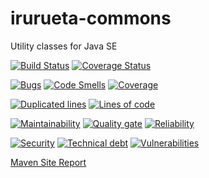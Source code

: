 # irurueta-commons
Utility classes for Java SE

[![Build Status](https://travis-ci.org/albertoirurueta/irurueta-commons.svg?branch=master)](https://travis-ci.org/albertoirurueta/irurueta-commons)
[![Coverage Status](https://coveralls.io/repos/github/albertoirurueta/irurueta-commons/badge.svg?branch=master)](https://coveralls.io/github/albertoirurueta/irurueta-commons?branch=master)


[![Bugs](https://sonarcloud.io/api/project_badges/measure?project=albertoirurueta_irurueta-commons&metric=bugs)](https://sonarcloud.io/dashboard?id=albertoirurueta_irurueta-commons)
[![Code Smells](https://sonarcloud.io/api/project_badges/measure?project=albertoirurueta_irurueta-commons&metric=code_smells)](https://sonarcloud.io/dashboard?id=albertoirurueta_irurueta-commons)
[![Coverage](https://sonarcloud.io/api/project_badges/measure?project=albertoirurueta_irurueta-commons&metric=coverage)](https://sonarcloud.io/dashboard?id=albertoirurueta_irurueta-commons)

[![Duplicated lines](https://sonarcloud.io/api/project_badges/measure?project=albertoirurueta_irurueta-commons&metric=duplicated_lines_density)](https://sonarcloud.io/dashboard?id=albertoirurueta_irurueta-commons)
[![Lines of code](https://sonarcloud.io/api/project_badges/measure?project=albertoirurueta_irurueta-commons&metric=ncloc)](https://sonarcloud.io/dashboard?id=albertoirurueta_irurueta-commons)

[![Maintainability](https://sonarcloud.io/api/project_badges/measure?project=albertoirurueta_irurueta-commons&metric=sqale_rating)](https://sonarcloud.io/dashboard?id=albertoirurueta_irurueta-commons)
[![Quality gate](https://sonarcloud.io/api/project_badges/measure?project=albertoirurueta_irurueta-commons&metric=alert_status)](https://sonarcloud.io/dashboard?id=albertoirurueta_irurueta-commons)
[![Reliability](https://sonarcloud.io/api/project_badges/measure?project=albertoirurueta_irurueta-commons&metric=reliability_rating)](https://sonarcloud.io/dashboard?id=albertoirurueta_irurueta-commons)

[![Security](https://sonarcloud.io/api/project_badges/measure?project=albertoirurueta_irurueta-commons&metric=security_rating)](https://sonarcloud.io/dashboard?id=albertoirurueta_irurueta-commons)
[![Technical debt](https://sonarcloud.io/api/project_badges/measure?project=albertoirurueta_irurueta-commons&metric=sqale_index)](https://sonarcloud.io/dashboard?id=albertoirurueta_irurueta-commons)
[![Vulnerabilities](https://sonarcloud.io/api/project_badges/measure?project=albertoirurueta_irurueta-commons&metric=vulnerabilities)](https://sonarcloud.io/dashboard?id=albertoirurueta_irurueta-commons)

[Maven Site Report](http://albertoirurueta.github.io/irurueta-commons)
